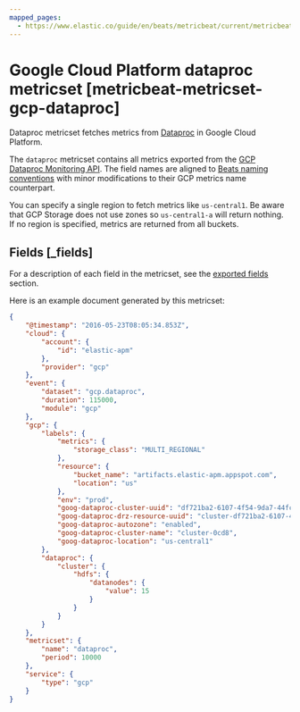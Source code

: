 ```yaml
---
mapped_pages:
  - https://www.elastic.co/guide/en/beats/metricbeat/current/metricbeat-metricset-gcp-dataproc.html
---
```


<!-- This file is generated! See scripts/docs_collector.py -->

# Google Cloud Platform dataproc metricset [metricbeat-metricset-gcp-dataproc]

Dataproc metricset fetches metrics from [Dataproc](https://cloud.google.com/dataproc/) in Google Cloud Platform.

The `dataproc` metricset contains all metrics exported from the [GCP Dataproc Monitoring API](https://cloud.google.com/monitoring/api/metrics_gcp#gcp-dataproc). The field names are aligned to [Beats naming conventions](/extend/event-conventions.md) with minor modifications to their GCP metrics name counterpart.

You can specify a single region to fetch metrics like `us-central1`. Be aware that GCP Storage does not use zones so `us-central1-a` will return nothing. If no region is specified, metrics are returned from all buckets.

## Fields [_fields]

For a description of each field in the metricset, see the [exported fields](/reference/metricbeat/exported-fields-gcp.md) section.

Here is an example document generated by this metricset:

```json
{
    "@timestamp": "2016-05-23T08:05:34.853Z",
    "cloud": {
        "account": {
            "id": "elastic-apm"
        },
        "provider": "gcp"
    },
    "event": {
        "dataset": "gcp.dataproc",
        "duration": 115000,
        "module": "gcp"
    },
    "gcp": {
        "labels": {
            "metrics": {
                "storage_class": "MULTI_REGIONAL"
            },
            "resource": {
                "bucket_name": "artifacts.elastic-apm.appspot.com",
                "location": "us"
            },
            "env": "prod",
            "goog-dataproc-cluster-uuid": "df721ba2-6107-4f54-9da7-44fcef112e78",
            "goog-dataproc-drz-resource-uuid": "cluster-df721ba2-6107-4f54-9da7-44fcef112e78",
            "goog-dataproc-autozone": "enabled",
            "goog-dataproc-cluster-name": "cluster-0cd8",
            "goog-dataproc-location": "us-central1"
        },
        "dataproc": {
            "cluster": {
                "hdfs": {
                    "datanodes": {
                        "value": 15
                    }
                }
            }
        }
    },
    "metricset": {
        "name": "dataproc",
        "period": 10000
    },
    "service": {
        "type": "gcp"
    }
}
```

